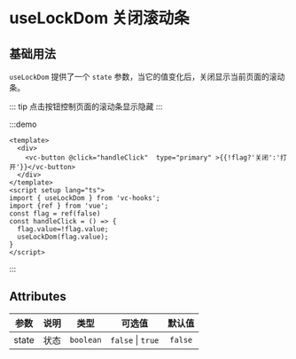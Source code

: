 <!--
 * @Date: 2023-10-18 13:01:07
 * @Auth: 2659946805@qq.com
 * @LastEditors: 2659946805@qq.com
 * @LastEditTime: 2023-11-10 11:07:31
 * @FilePath: \various-curious-ui\docs\hooks\useLockDom.md
-->

# useLockDom 关闭滚动条


## 基础用法
`useLockDom` 提供了一个 `state` 参数，当它的值变化后，关闭显示当前页面的滚动条。

::: tip
点击按钮控制页面的滚动条显示隐藏
:::

:::demo
```vue
<template>
  <div>
    <vc-button @click="handleClick"  type="primary" >{{!flag?'关闭':'打开'}}</vc-button>
  </div>
</template>
<script setup lang="ts">
import { useLockDom } from 'vc-hooks';
import {ref } from 'vue';
const flag = ref(false)
const handleClick = () => {
  flag.value=!flag.value;
  useLockDom(flag.value);
}
</script>
```
:::

## Attributes

| 参数  | 说明 | 类型   | 可选值              | 默认值  |
| :----: | ---- | :------: | :-----------------: | :-------: |
| state | 状态 | `boolean` | `false` \\| `true`          | `false` |


